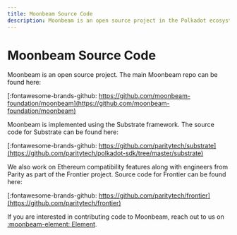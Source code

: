 ```yaml
---
title: Moonbeam Source Code
description: Moonbeam is an open source project in the Polkadot ecosystem, with publicly available and auditable source code.
---
```


# Moonbeam Source Code

Moonbeam is an open source project.  The main Moonbeam repo can be found here:

[:fontawesome-brands-github: https://github.com/moonbeam-foundation/moonbeam](https://github.com/moonbeam-foundation/moonbeam)

Moonbeam is implemented using the Substrate framework.  The source code for Substrate can be found here:

[:fontawesome-brands-github: https://github.com/paritytech/substrate](https://github.com/paritytech/polkadot-sdk/tree/master/substrate)

We also work on Ethereum compatibility features along with engineers from Parity as part of the Frontier project.  Source code for Frontier can be found here:

[:fontawesome-brands-github: https://github.com/paritytech/frontier](https://github.com/paritytech/frontier)

If you are interested in contributing code to Moonbeam, reach out to us on [:moonbeam-element: Element](https://matrix.to/#/!dzULkAiPePEaverEEP:matrix.org?via=matrix.org).
